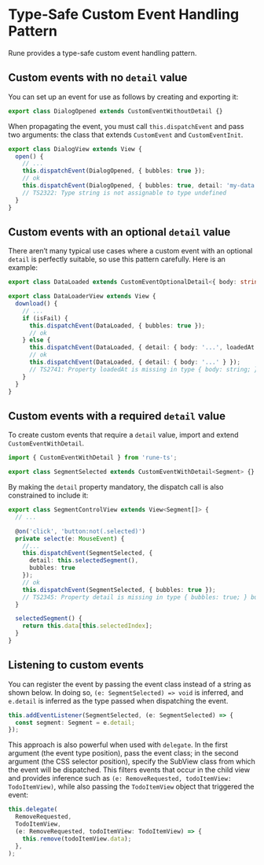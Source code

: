 # Type-Safe Custom Event Handling Pattern

Rune provides a type-safe custom event handling pattern.

## Custom events with no `detail` value

You can set up an event for use as follows by creating and exporting it:

```typescript
export class DialogOpened extends CustomEventWithoutDetail {}
```

When propagating the event, you must call `this.dispatchEvent` and pass two arguments: the class that extends `CustomEvent` and `CustomEventInit`.

```typescript
export class DialogView extends View {
  open() {
    // ...
    this.dispatchEvent(DialogOpened, { bubbles: true });
    // ok
    this.dispatchEvent(DialogOpened, { bubbles: true, detail: 'my-data' });
    // TS2322: Type string is not assignable to type undefined
  }
}
```

## Custom events with an optional `detail` value

There aren’t many typical use cases where a custom event with an optional `detail` is perfectly suitable, so use this pattern carefully. Here is an example:

```typescript
export class DataLoaded extends CustomEventOptionalDetail<{ body: string; loadedAt: Date }> {}

export class DataLoaderView extends View {
  download() {
    // ...
    if (isFail) {
      this.dispatchEvent(DataLoaded, { bubbles: true });
      // ok  
    } else {
      this.dispatchEvent(DataLoaded, { detail: { body: '...', loadedAt: new Date() } });
      // ok
      this.dispatchEvent(DataLoaded, { detail: { body: '...' } });
      // TS2741: Property loadedAt is missing in type { body: string; } but required in type { body: string; loadedAt: Date; }  
    }
  }
}
```

## Custom events with a required `detail` value

To create custom events that require a `detail` value, import and extend `CustomEventWithDetail`.

```typescript
import { CustomEventWithDetail } from 'rune-ts';

export class SegmentSelected extends CustomEventWithDetail<Segment> {}
```

By making the `detail` property mandatory, the dispatch call is also constrained to include it:

```typescript
export class SegmentControlView extends View<Segment[]> {
  // ...

  @on('click', 'button:not(.selected)')
  private select(e: MouseEvent) {
    //...
    this.dispatchEvent(SegmentSelected, {
      detail: this.selectedSegment(),
      bubbles: true
    });
    // ok
    this.dispatchEvent(SegmentSelected, { bubbles: true });
    // TS2345: Property detail is missing in type { bubbles: true; } but required in type CustomEventWithDetailInit<Segment>
  }

  selectedSegment() {
    return this.data[this.selectedIndex];
  }
}
```

## Listening to custom events

You can register the event by passing the event class instead of a string as shown below. In doing so, `(e: SegmentSelected) => void` is inferred, and `e.detail` is inferred as the type passed when dispatching the event.

```typescript
this.addEventListener(SegmentSelected, (e: SegmentSelected) => {
  const segment: Segment = e.detail;
});
```

This approach is also powerful when used with `delegate`. In the first argument (the event type position), pass the event class; in the second argument (the CSS selector position), specify the SubView class from which the event will be dispatched. This filters events that occur in the child view and provides inference such as `(e: RemoveRequested, todoItemView: TodoItemView)`, while also passing the `TodoItemView` object that triggered the event:

```typescript
this.delegate(
  RemoveRequested,
  TodoItemView,
  (e: RemoveRequested, todoItemView: TodoItemView) => {
    this.remove(todoItemView.data);
  },
);
```